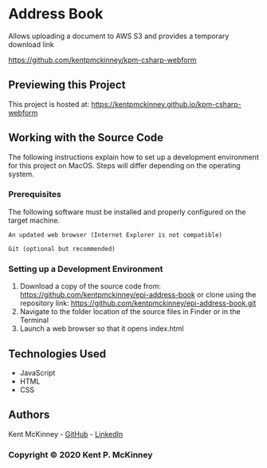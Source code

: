 <!-- Category: Original;HTML/CSS/JS;C# -->
# Address Book

Allows uploading a document to AWS S3 and provides a temporary download link

https://github.com/kentpmckinney/kpm-csharp-webform

## Previewing this Project

This project is hosted at: https://kentpmckinney.github.io/kpm-csharp-webform

## Working with the Source Code

The following instructions explain how to set up a development environment for this project on MacOS. Steps will differ depending on the operating system.

### Prerequisites

The following software must be installed and properly configured on the target machine. 

```
An updated web browser (Internet Explorer is not compatible)
```
```
Git (optional but recommended)
```

### Setting up a Development Environment

1. Download a copy of the source code from: https://github.com/kentpmckinney/epi-address-book
   or clone using the repository link: https://github.com/kentpmckinney/epi-address-book.git
2. Navigate to the folder location of the source files in Finder or in the Terminal
3. Launch a web browser so that it opens index.html

## Technologies Used

* JavaScript
* HTML
* CSS

## Authors

Kent McKinney - [GitHub](https://github.com/kentpmckinney) - [LinkedIn](https://www.linkedin.com/in/kentpmckinney/)

### Copyright &copy; 2020 Kent P. McKinney